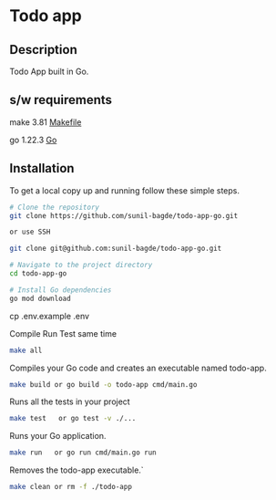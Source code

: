 # Todo app

## Description

Todo App built in Go.

## s/w requirements

make 3.81 [Makefile](https://www.gnu.org/software/make/)

go 1.22.3 [Go](https://go.dev/doc/install)

## Installation

To get a local copy up and running follow these simple steps.

```bash
# Clone the repository
git clone https://github.com/sunil-bagde/todo-app-go.git

or use SSH

git clone git@github.com:sunil-bagde/todo-app-go.git

# Navigate to the project directory
cd todo-app-go

# Install Go dependencies
go mod download

```

cp .env.example .env

Compile Run Test same time

```sh
make all
```

Compiles your Go code and creates an executable named todo-app.

```sh
make build or go build -o todo-app cmd/main.go
```

Runs all the tests in your project

```sh
make test   or go test -v ./...
```

Runs your Go application.

```sh
make run   or go run cmd/main.go run
```

Removes the todo-app executable.`

```sh
make clean or rm -f ./todo-app
```

```

```
